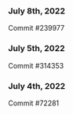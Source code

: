 ### July 8th, 2022

Commit #239977

### July 5th, 2022

Commit #314353


### July 4th, 2022

Commit #72281
